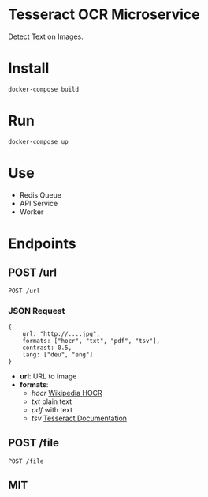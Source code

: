Tesseract OCR Microservice
=======

Detect Text on Images.

# Install

	docker-compose build

# Run

	docker-compose up

# Use

- Redis Queue
- API Service
- Worker

# Endpoints

## POST /url

	POST /url

### JSON Request

	{
		url: "http://....jpg",
		formats: ["hocr", "txt", "pdf", "tsv"],
		contrast: 0.5,
		lang: ["deu", "eng"]
	}

- **url**: URL to Image
- **formats**:
	- *hocr* [Wikipedia HOCR](https://en.wikipedia.org/wiki/HOCR)
	- *txt* plain text
	- *pdf* with text
	- *tsv* [Tesseract Documentation](https://github.com/tesseract-ocr/tesseract/wiki/Command-Line-Usage#tsv-output-currently-available-in-305-dev-in-master-branch-on-github)

## POST /file

	POST /file

## MIT
